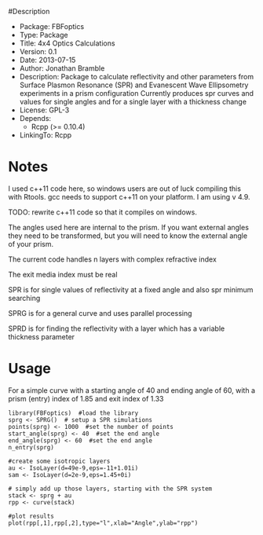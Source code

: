 #Description

* Package: FBFoptics
* Type: Package
* Title: 4x4 Optics Calculations
* Version: 0.1
* Date: 2013-07-15
* Author: Jonathan Bramble
* Description: Package to calculate reflectivity and other parameters from
    Surface Plasmon Resonance (SPR) and Evanescent Wave Ellipsometry
    experiments in a prism configuration
    Currently produces spr curves and values for single angles and for a single layer with a thickness change
* License: GPL-3
* Depends:
    * Rcpp (>= 0.10.4)
* LinkingTo: Rcpp

# Notes

I used c++11 code here, so windows users are out of luck compiling this with Rtools. 
gcc needs to support c++11 on your platform. I am using v 4.9.

TODO: rewrite c++11 code so that it compiles on windows.

The angles used here are internal to the prism. If you want external angles they need to be transformed, but you will need to know the external angle of your prism.

The current code handles n layers with complex refractive index

The exit media index must be real 

SPR is for single values of reflectivity at a fixed angle and also spr minimum searching

SPRG is for a general curve and uses parallel processing

SPRD is for finding the reflectivity with a layer which has a variable thickness parameter

# Usage

For a simple curve with a starting angle of 40 and ending angle of 60, with a prism (entry) index of 1.85 and exit index of 1.33

```
library(FBFoptics)  #load the library
sprg <- SPRG()  # setup a SPR simulations
points(sprg) <- 1000  #set the number of points
start_angle(sprg) <- 40  #set the end angle
end_angle(sprg) <- 60  #set the end angle
n_entry(sprg)

#create some isotropic layers
au <- IsoLayer(d=49e-9,eps=-11+1.01i) 
sam <- IsoLayer(d=2e-9,eps=1.45+0i)

# simply add up those layers, starting with the SPR system
stack <- sprg + au      
rpp <- curve(stack)

#plot results
plot(rpp[,1],rpp[,2],type="l",xlab="Angle",ylab="rpp") 
```




